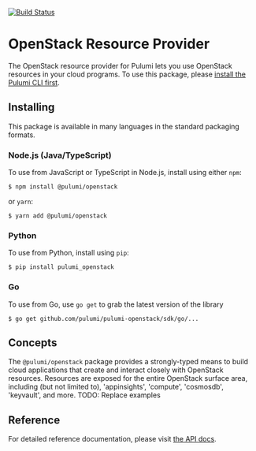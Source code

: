 [![Build Status](https://travis-ci.com/pulumi/pulumi-openstack.svg?token=eHg7Zp5zdDDJfTjY8ejq&branch=master)](https://travis-ci.com/pulumi/pulumi-openstack)

# OpenStack Resource Provider

The OpenStack resource provider for Pulumi lets you use OpenStack resources in your cloud programs.  To use
this package, please [install the Pulumi CLI first](https://pulumi.io/).

## Installing

This package is available in many languages in the standard packaging formats.

### Node.js (Java/TypeScript)

To use from JavaScript or TypeScript in Node.js, install using either `npm`:

    $ npm install @pulumi/openstack

or `yarn`:

    $ yarn add @pulumi/openstack

### Python

To use from Python, install using `pip`:

    $ pip install pulumi_openstack

### Go

To use from Go, use `go get` to grab the latest version of the library

    $ go get github.com/pulumi/pulumi-openstack/sdk/go/...

## Concepts

The `@pulumi/openstack` package provides a strongly-typed means to build cloud applications that create
and interact closely with OpenStack resources.  Resources are exposed for the entire OpenStack surface area,
including (but not limited to), 'appinsights', 'compute', 'cosmosdb', 'keyvault', and more.
TODO: Replace examples

## Reference

For detailed reference documentation, please visit [the API docs](
https://pulumi.io/reference/pkg/nodejs/@pulumi/openstack/index.html).
